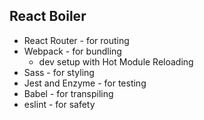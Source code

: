 ## React Boiler

- React Router - for routing
- Webpack - for bundling
  - dev setup with Hot Module Reloading
- Sass - for styling
- Jest and Enzyme - for testing
- Babel - for transpiling
- eslint - for safety

